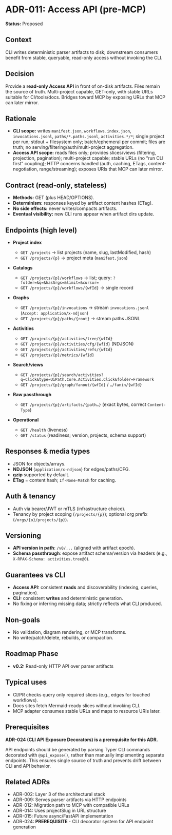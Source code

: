 # ADR-011: Access API (pre-MCP)

**Status:** Proposed

## Context

CLI writes deterministic parser artifacts to disk; downstream consumers benefit from stable, queryable, read-only access without invoking the CLI.

## Decision

Provide a **read-only Access API** in front of on-disk artifacts. Files remain the source of truth. Multi-project capable, GET-only, with stable URLs suitable for CI/tools/docs. Bridges toward MCP by exposing URLs that MCP can later mirror.

## Rationale

* **CLI scope:** writes `manifest.json`, `workflows.index.json`, `invocations.jsonl`, `paths/*.paths.jsonl`, `activities.*/*`; single project per run; stdout + filesystem only; batch/ephemeral per commit; files are truth; no serving/filtering/auth/multi-project aggregation.
* **Access API scope:** reads files only; provides slices/views (filtering, projection, pagination); multi-project capable; stable URLs (no “run CLI first” coupling); HTTP concerns handled (auth, caching, ETags, content-negotiation, range/streaming); exposes URIs that MCP can later mirror.

## Contract (read-only, stateless)

* **Methods:** GET (plus HEAD/OPTIONS).
* **Determinism:** responses keyed by artifact content hashes (ETag).
* **No side effects:** never writes/compacts artifacts.
* **Eventual visibility:** new CLI runs appear when artifact dirs update.

## Endpoints (high level)

* **Project index**

  * `GET /projects` → list projects (name, slug, lastModified, hash)
  * `GET /projects/{p}` → project meta (`manifest.json`)
* **Catalogs**

  * `GET /projects/{p}/workflows` → list; query: `?folder=&q=&hasArgs=&limit=&cursor=`
  * `GET /projects/{p}/workflows/{wfId}` → single record
* **Graphs**

  * `GET /projects/{p}/invocations` → stream `invocations.jsonl` (`Accept: application/x-ndjson`)
  * `GET /projects/{p}/paths/{root}` → stream paths JSONL
* **Activities**

  * `GET /projects/{p}/activities/tree/{wfId}`
  * `GET /projects/{p}/activities/cfg/{wfId}` (NDJSON)
  * `GET /projects/{p}/activities/refs/{wfId}`
  * `GET /projects/{p}/metrics/{wfId}`
* **Search/views**

  * `GET /projects/{p}/search/activities?q=Click&type=UiPath.Core.Activities.Click&folder=Framework`
  * `GET /projects/{p}/graph/fanout/{wfId}` / `…/fanin/{wfId}`
* **Raw passthrough**

  * `GET /projects/{p}/artifacts/{path…}` (exact bytes, correct `Content-Type`)
* **Operational**

  * `GET /health` (liveness)
  * `GET /status` (readiness; version, projects, schema support)

## Responses & media types

* JSON for objects/arrays.
* **NDJSON** (`application/x-ndjson`) for edges/paths/CFG.
* **gzip** supported by default.
* **ETag** = content hash; `If-None-Match` for caching.

## Auth & tenancy

* Auth via bearer/JWT or mTLS (infrastructure choice).
* Tenancy by project scoping (`/projects/{p}`); optional org prefix (`/orgs/{o}/projects/{p}`).

## Versioning

* **API version in path**: `/v0/...` (aligned with artifact epoch).
* **Schema passthrough**: expose artifact schema/version via headers (e.g., `X-RPAX-Schema: activities.tree@0`).

## Guarantees vs CLI

* **Access API:** consistent **reads** and discoverability (indexing, queries, pagination).
* **CLI:** consistent **writes** and deterministic generation.
* No fixing or inferring missing data; strictly reflects what CLI produced.

## Non-goals

* No validation, diagram rendering, or MCP transforms.
* No write/patch/delete, rebuilds, or compaction.

## Roadmap Phase

* **v0.2:** Read-only HTTP API over parser artifacts

## Typical uses

* CI/PR checks query only required slices (e.g., edges for touched workflows).
* Docs sites fetch Mermaid-ready slices without invoking CLI.
* MCP adapter consumes stable URLs and maps to resource URIs later.

## Prerequisites

**ADR-024 (CLI API Exposure Decorators) is a prerequisite for this ADR.**

API endpoints should be generated by parsing Typer CLI commands decorated with `@api_expose()`, rather than manually implementing separate endpoints. This ensures single source of truth and prevents drift between CLI and API behavior.

## Related ADRs

* ADR-002: Layer 3 of the architectural stack  
* ADR-009: Serves parser artifacts via HTTP endpoints
* ADR-012: Migration path to MCP with compatible URLs
* ADR-014: Uses projectSlug in URL structure
* ADR-015: Future async/FastAPI implementation
* ADR-024: **PREREQUISITE** - CLI decorator system for API endpoint generation
